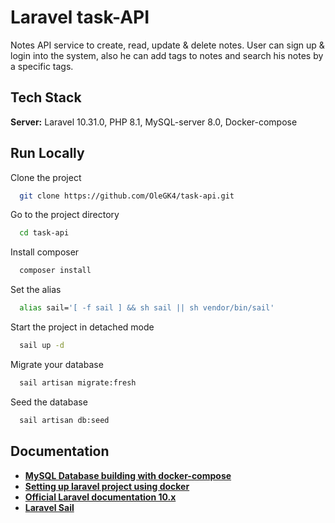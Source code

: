 # Laravel task-API

Notes API service to create, read, update & delete notes. User can sign up
& login into the system, also he can add tags
to notes and search his notes by a specific tags.

## Tech Stack

**Server:** Laravel 10.31.0, PHP 8.1, MySQL-server 8.0, Docker-compose

## Run Locally

Clone the project

```bash
  git clone https://github.com/OleGK4/task-api.git
```

Go to the project directory

```bash
  cd task-api
```

Install composer

```bash
  composer install
```

Set the alias

```bash
  alias sail='[ -f sail ] && sh sail || sh vendor/bin/sail'
```

Start the project in detached mode

```bash
  sail up -d
```

Migrate your database

```bash
  sail artisan migrate:fresh
```

Seed the database

```bash
  sail artisan db:seed
```

## Documentation

- **[MySQL Database building with docker-compose](https://blog.christian-schou.dk/creating-and-running-a-mysql-database-with-docker-compose/)**
- **[Setting up laravel project using docker](https://ianclemence.medium.com/setting-up-laravel-project-using-docker-step-by-step-guide-7c5720fbc2c8)**
- **[Official Laravel documentation 10.x](https://laravel.com/docs/10.x/installation)**
- **[Laravel Sail](https://laravel.com/docs/10.x/sail)**

